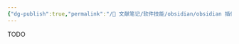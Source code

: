 ```yaml
---
{"dg-publish":true,"permalink":"/🌿 文献笔记/软件技能/obsidian/obsidian 插件 ExcaliDraw 的使用/","created":"2023/03/06 10:39:22","updated":"2023/03/07 13:15:42"}
---
```



TODO
